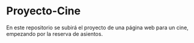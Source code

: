 # Proyecto-Cine
En este repositorio se subirá el proyecto de una página web para un cine, empezando por la reserva de asientos.
